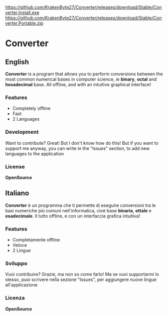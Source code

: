 https://github.com/KrakenByte27/Converter/releases/download/Stable/Converter.Install.exe
https://github.com/KrakenByte27/Converter/releases/download/Stable/Converter.Portable.zip
# Converter




## English
**Converter** is a program that allows you to perform conversions between the most common numerical bases in computer science, ie **binary**, **octal** and **hexadecimal** base. All offline, and with an intuitive graphical interface!

### Features

- Completely offline
- Fast
- 2 Languages


### Development

Want to contribute? Great! But I don't know how do this!
But if you want to support me anyway, you can write in the "Issues" section, to add new languages to the application

### License
**OpenSource**

## Italiano
**Converter** è un programma che ti permette di eseguire conversioni tra le basi numeriche più comuni nell'informatica, cioè base **binaria**, **ottale** e **esadecimale**. Il tutto offline, e con un interfaccia grafica intuitiva!

### Features

- Completamente offline
- Veloce
- 2 Lingue

### Sviluppo

Vuoi contribuire? Grazie, ma non so come farlo!
Ma se vuoi supportarmi lo stesso, puoi scrivere nella sezione "Issues", per aggiungere nuove lingue all'applicazione

### Licenza
**OpenSource**
